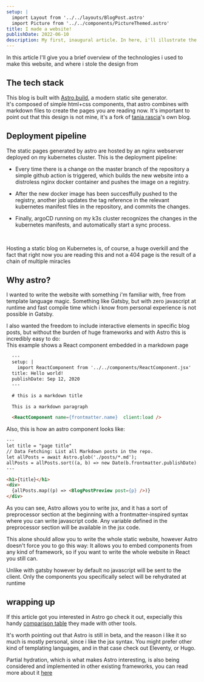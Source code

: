 ```yaml
---
setup: |
  import Layout from '../../layouts/BlogPost.astro'
  import Picture from '../../components/PictureThemed.astro'
title: I made a website!
publishDate: 2022-06-10
description: My first, inaugural article. In here, i'll illustrate the technologies i used to make this website, and where i stole the design from
---
```



In this article I'll give you a brief overview of the technologies i used to make this website, and where i stole the design from

## The tech stack

This blog is built with [Astro.build](https://astro.build), a modern static site generator.<br/>
It's composed of simple html+css components, that astro combines with markdown files to create the pages you are
reading now. 
It's important to point out that this design is not mine, it's a fork of 
<a href="https://github.com/taniarascia/taniarascia.com">tania rascia</a>'s own blog.

## Deployment pipeline

The static pages generated by astro are hosted by an nginx webserver deployed on my kubernetes cluster.
This is the deployment pipeline:

- Every time there is a change on the master branch of the repository a simple github action is triggered,
 which builds the new website into a distroless nginx docker container and pushes the image on a registry.

- After the new docker image has been succesffully pushed to the registry, another job updates the tag reference in the 
relevant kubernetes manifest files in the repository, and commits the changes.

- Finally, argoCD running on my k3s cluster recognizes the changes in the kubernetes manifests, and automatically start a
sync process.

<Picture src="helloworld-generic" alt="a diagram of a CI/CD pipeline involving github actions, a docker registry, argoCD and kubernetes" />

<br/>

Hosting a static blog on Kubernetes is, of course, a huge overkill and the fact that right now you are reading this and not a 404
page is the result of a chain of multiple miracles

## Why astro?

I wanted to write the website with something i'm familiar with, free from template language magic.
Something like Gatsby, but with zero javascript at runtime and fast compile 
time which i know from personal experience is not possible in Gatsby.

I also wanted the freedom to include interactive elements in specific blog posts,
but without the burden of huge frameworks and with Astro this is incredibly
easy to do:<br/>
This example shows a React component embedded in a markdown page


```markdown
  ---
  setup: |
    import ReactComponent from '../../components/ReactComponent.jsx'
  title: Hello world!
  publishDate: Sep 12, 2020
  ---

  # this is a markdown title

  This is a markdown paragraph

  <ReactComponent name={frontmatter.name}  client:load />
```

Also, this is how an astro component looks like:


```html
---
let title = "page title"
// Data Fetching: List all Markdown posts in the repo.
let allPosts = await Astro.glob('./posts/*.md');
allPosts = allPosts.sort((a, b) => new Date(b.frontmatter.publishDate).valueOf() - new Date(a.frontmatter.publishDate).valueOf());
---

<h1>{title}</h1>
<div>
  {allPosts.map((p) => <BlogPostPreview post={p} />)}
</div>

```

As you can see, Astro allows you to write jsx, and it has a sort of preprocessor
section at the beginning with a frontmatter-inspired syntax where you can write
javascript code.
Any variable defined in the preprocessor section will be available in the jsx code.

This alone should allow you to write the whole static website, however Astro
doesn't force you to go this way: It allows you to embed components from any kind
of framework, so if you want to write the whole website in React you still can.

Unlike with gatsby however by default no javascript will be sent to the client.
Only the components you specifically select will be rehydrated at runtime

## wrapping up

If this article got you interested in Astro go check it out,
expecially this handy
[comparison table](https://docs.astro.build/en/comparing-astro-vs-other-tools/)
they made with other tools.

It's worth pointing out that Astro is still in beta, and the reason i like it so much
is mostly personal, since i like the jsx syntax. You might prefer
other kind of templating languages, and in that case check out Eleventy, or Hugo.

Partial hydration, which is what makes Astro interesting, is also 
being considered and implemented in other existing frameworks, you can read more
about it [here](https://ajcwebdev.com/what-is-partial-hydration-and-why-is-everyone-talking-about-it)

